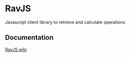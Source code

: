 # RavJS 

Javascript client library to retrieve and calculate operations

## Documentation

[RavJS wiki](https://ravenprotocol.gitbook.io/raven-distribution-framework/ravjs)